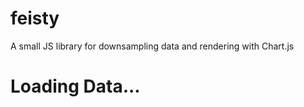 # feisty
A small JS library for downsampling data and rendering with Chart.js

<h1 id="load">
Loading Data...
</h1>



<script src="https://cdnjs.cloudflare.com/ajax/libs/Chart.js/2.7.3/Chart.bundle.min.js">
</script>
<script>
console.log("V2.0.1");
//Read in dataset

//Sampling Size
//eg 3 renders every 3rd element
  var sampling=10;


  var canvas=document.createElement("CANVAS");

  canvas.addEventListener('wheel', function(e) {
    var step=1;
    if (e.deltaY < 0) {
      if(e.clientX>=canvas.width){
        if(max<data.length){
          max+=step;
        }
      }else{
        if(min<data.length){
          min+=step;
        }
      }
    }
    if (e.deltaY > 0) {
      if(e.clientX>=canvas.width){
        if(max>0){
          max-=step;
        }
      }else{
        if(min>0){
          min-=step;
        }
      }
    }
    renderChart();
  });
  //Append Canvas
  var ctx=canvas.getContext('2d');
  document.body.appendChild(canvas);
  canvas.style.width ='80%';

  canvas.width=canvas.offsetWidth;
  canvas.height=canvas.offsetHeight;

  var data=[];
  var indexs=[];

  var min=0;
  var max=100;


  var xhttp = new XMLHttpRequest();
  xhttp.onreadystatechange = function() {
      if (this.readyState == 4 && this.status == 200) {
        console.log("Data Loaded");
        var raw=xhttp.responseText.split(/\s+/g);
        raw.shift();
        data=raw.map(
          function(str){
              return str.split(",")[1];
          }
        );
        indexs=raw.map(
          function(str){
              return str.split(",")[0];
          }
        );

        //Render on Chart
        max=data.length;
        renderChart();


        //add colors


        document.getElementById("load").style.display="none";


      }
  };
  var file;
  if(window.location.search==""){
    file="hundredthousand.csv";
  }else{
    file=window.location.search.substring(1);
  }

  file="hundred.csv";

  //The file to read
  xhttp.open("GET",'https://zclarke.xyz/feisty/data/'+file,true);
  xhttp.send();



  function renderChart(){
    var sampleSize=1;
    while(sampleSize<max-min){
      sampleSize*=10;
    }
    sampling=sampleSize/1000
    if(sampling<1){
      sampling=1;
    }


    //DataSet to render
    var dataset=[];
    var indices=[];
    //Reduce DataSet
    for(var i=min;i<max;i++){
      if(i%sampling==0){
        dataset.push(data[i]);
        indices.push(indexs[i]);
      }
    }
    console.log("Size of Data Set:",dataset.length);
    console.log("Min:"+min+";Max:"+max);

    //Render new Chart
    var myChart=new Chart(ctx,{
        type:'line',
        data: {
            labels:indices,
            datasets: [{
                data:dataset,
                borderWidth: 1
            }]
        },
        options: {
          legend: {
            display: false
          },
        }
    });

  }
</script>

